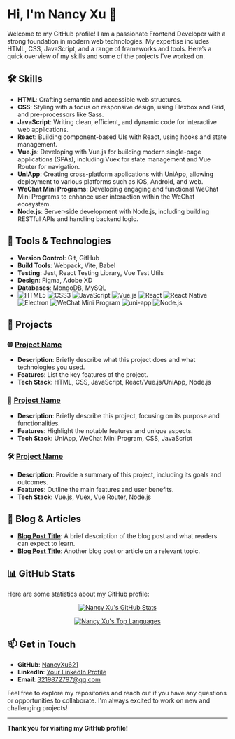 # Hi, I'm Nancy Xu 👋

Welcome to my GitHub profile! I am a passionate Frontend Developer with a strong foundation in modern web technologies. My expertise includes HTML, CSS, JavaScript, and a range of frameworks and tools. Here’s a quick overview of my skills and some of the projects I've worked on.

## 🛠️ Skills

- **HTML**: Crafting semantic and accessible web structures.
- **CSS**: Styling with a focus on responsive design, using Flexbox and Grid, and pre-processors like Sass.
- **JavaScript**: Writing clean, efficient, and dynamic code for interactive web applications.
- **React**: Building component-based UIs with React, using hooks and state management.
- **Vue.js**: Developing with Vue.js for building modern single-page applications (SPAs), including Vuex for state management and Vue Router for navigation.
- **UniApp**: Creating cross-platform applications with UniApp, allowing deployment to various platforms such as iOS, Android, and web.
- **WeChat Mini Programs**: Developing engaging and functional WeChat Mini Programs to enhance user interaction within the WeChat ecosystem.
- **Node.js**: Server-side development with Node.js, including building RESTful APIs and handling backend logic.

## 🔧 Tools & Technologies

- **Version Control**: Git, GitHub
- **Build Tools**: Webpack, Vite, Babel
- **Testing**: Jest, React Testing Library, Vue Test Utils
- **Design**: Figma, Adobe XD
- **Databases**: MongoDB, MySQL
- ![HTML5](https://img.shields.io/badge/HTML5-E34F26?style=flat&logo=html5&logoColor=white)
![CSS3](https://img.shields.io/badge/CSS3-1572B6?style=flat&logo=css3&logoColor=white)
![JavaScript](https://img.shields.io/badge/JavaScript-F7DF1E?style=flat&logo=javascript&logoColor=black)
![Vue.js](https://img.shields.io/badge/Vue.js-4FC08D?style=flat&logo=vue.js&logoColor=white)
![React](https://img.shields.io/badge/React-61DAFB?style=flat&logo=react&logoColor=black)
![React Native](https://img.shields.io/badge/React_Native-20232A?style=flat&logo=react&logoColor=61DAFB)
![Electron](https://img.shields.io/badge/Electron-2C2E3B?style=flat&logo=electron&logoColor=white)
![WeChat Mini Program](https://img.shields.io/badge/WeChat_Mini_Program-07C160?style=flat&logo=wechat&logoColor=white)
![uni-app](https://img.shields.io/badge/uni--app-00C6FF?style=flat&logo=vue.js&logoColor=white)
![Node.js](https://img.shields.io/badge/Node.js-339933?style=flat&logo=node.js&logoColor=white)

## 🚀 Projects

### 🌐 [Project Name](link-to-your-project)
- **Description**: Briefly describe what this project does and what technologies you used.
- **Features**: List the key features of the project.
- **Tech Stack**: HTML, CSS, JavaScript, React/Vue.js/UniApp, Node.js

### 📱 [Project Name](link-to-your-project)
- **Description**: Briefly describe this project, focusing on its purpose and functionalities.
- **Features**: Highlight the notable features and unique aspects.
- **Tech Stack**: UniApp, WeChat Mini Program, CSS, JavaScript

### 🛠️ [Project Name](link-to-your-project)
- **Description**: Provide a summary of this project, including its goals and outcomes.
- **Features**: Outline the main features and user benefits.
- **Tech Stack**: Vue.js, Vuex, Vue Router, Node.js

## 📝 Blog & Articles

- **[Blog Post Title](link-to-your-blog-post)**: A brief description of the blog post and what readers can expect to learn.
- **[Blog Post Title](link-to-your-blog-post)**: Another blog post or article on a relevant topic.

## 📊 GitHub Stats

Here are some statistics about my GitHub profile:

<p align="center">
  <a href="https://github.com/NancyXu621">
    <img src="https://github-readme-stats.vercel.app/api?username=NancyXu621&show_icons=true&hide_title=true&hide_rank=true&hide=prs&include_all_commits=true&count_private=true&theme=radical" alt="Nancy Xu's GitHub Stats">
  </a>
</p>

<p align="center">
  <a href="https://github.com/NancyXu621">
    <img src="https://github-readme-stats.vercel.app/api/top-langs/?username=NancyXu621&hide=html&layout=compact&theme=radical" alt="Nancy Xu's Top Languages">
  </a>
</p>

## 📫 Get in Touch

- **GitHub**: [NancyXu621](https://github.com/NancyXu621)
- **LinkedIn**: [Your LinkedIn Profile](https://www.linkedin.com/in/your-profile)
- **Email**: [3219872797@qq.com](mailto:3219872797@qq.com)

Feel free to explore my repositories and reach out if you have any questions or opportunities to collaborate. I'm always excited to work on new and challenging projects!

---

**Thank you for visiting my GitHub profile!**


<!--
**NancyXu621/NancyXu621** is a ✨ _special_ ✨ repository because its `README.md` (this file) appears on your GitHub profile.

Here are some ideas to get you started:

- 🔭 I’m currently working on ...
- 🌱 I’m currently learning ...
- 👯 I’m looking to collaborate on ...
- 🤔 I’m looking for help with ...
- 💬 Ask me about ...
- 📫 How to reach me: ...
- 😄 Pronouns: ...
- ⚡ Fun fact: ...
-->
